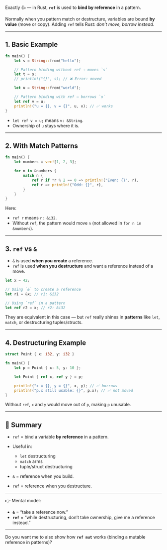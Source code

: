 Exactly 👍 — in Rust, **`ref`** is used to **bind by reference** in a pattern.

Normally when you pattern match or destructure, variables are bound **by value** (move or copy).
Adding `ref` tells Rust: *don’t move, borrow instead*.

---

## 1. Basic Example

```rust
fn main() {
    let s = String::from("hello");

    // Pattern binding without ref → moves `s`
    let t = s;
    // println!("{}", s); // ❌ Error: moved

    let u = String::from("world");

    // Pattern binding with ref → borrows `u`
    let ref v = u;
    println!("u = {}, v = {}", u, v); // ✅ works
}
```

* `let ref v = u;` means `v: &String`.
* Ownership of `u` stays where it is.

---

## 2. With Match Patterns

```rust
fn main() {
    let numbers = vec![1, 2, 3];

    for n in &numbers {
        match n {
            ref r if *r % 2 == 0 => println!("Even: {}", r),
            ref r => println!("Odd: {}", r),
        }
    }
}
```

Here:

* `ref r` means `r: &i32`.
* Without `ref`, the pattern would move `n` (not allowed in `for n in &numbers`).

---

## 3. `ref` vs `&`

* `&` is used **when you create** a reference.
* `ref` is used **when you destructure** and want a reference instead of a move.

```rust
let x = 42;

// Using `&` to create a reference
let r1 = &x; // r1: &i32

// Using `ref` in a pattern
let ref r2 = x; // r2: &i32
```

They are equivalent in this case — but `ref` really shines in **patterns** like `let`, `match`, or destructuring tuples/structs.

---

## 4. Destructuring Example

```rust
struct Point { x: i32, y: i32 }

fn main() {
    let p = Point { x: 5, y: 10 };

    let Point { ref x, ref y } = p;

    println!("x = {}, y = {}", x, y); // ✅ borrows
    println!("p.x still usable: {}", p.x); // ✅ not moved
}
```

Without `ref`, `x` and `y` would move out of `p`, making `p` unusable.

---

## 🌳 Summary

* `ref` = bind a variable **by reference** in a pattern.
* Useful in:

  * `let` destructuring
  * `match` arms
  * tuple/struct destructuring
* `&` = reference when you build.
* `ref` = reference when you destructure.

---

👉 Mental model:

* **`&`** = “take a reference now.”
* **`ref`** = “while destructuring, don’t take ownership, give me a reference instead.”

---

Do you want me to also show how **`ref mut`** works (binding a mutable reference in patterns)?
